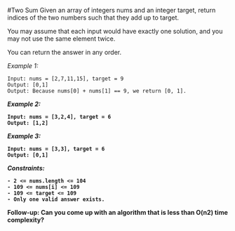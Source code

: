 #Two Sum
Given an array of integers nums and an integer target, return indices of the two numbers such that they add up to target.

You may assume that each input would have exactly one solution, and you may not use the same element twice.

You can return the answer in any order.



*Example 1:*
```
Input: nums = [2,7,11,15], target = 9
Output: [0,1]
Output: Because nums[0] + nums[1] == 9, we return [0, 1].
```

*<b>Example 2:*
```
Input: nums = [3,2,4], target = 6
Output: [1,2]
```

*Example 3:*
```
Input: nums = [3,3], target = 6
Output: [0,1]
```

*Constraints:*
```
- 2 <= nums.length <= 104
- 109 <= nums[i] <= 109
- 109 <= target <= 109
- Only one valid answer exists.
```

<b>Follow-up:</b> Can you come up with an algorithm that is less than O(n2) time complexity?
